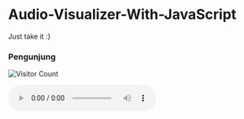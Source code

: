 # Audio-Visualizer-With-JavaScript
Just take it :}

### Pengunjung
![Visitor Count](https://profile-counter.glitch.me/ibnuyasir/count.svg)

<audio controls>
  <source src="audio/aedina.mp3" type="audio/ogg">
</audio>
